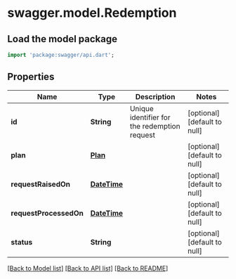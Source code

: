 # swagger.model.Redemption

## Load the model package
```dart
import 'package:swagger/api.dart';
```

## Properties
Name | Type | Description | Notes
------------ | ------------- | ------------- | -------------
**id** | **String** | Unique identifier for the redemption request | [optional] [default to null]
**plan** | [**Plan**](Plan.md) |  | [optional] [default to null]
**requestRaisedOn** | [**DateTime**](DateTime.md) |  | [optional] [default to null]
**requestProcessedOn** | [**DateTime**](DateTime.md) |  | [optional] [default to null]
**status** | **String** |  | [optional] [default to null]

[[Back to Model list]](../README.md#documentation-for-models) [[Back to API list]](../README.md#documentation-for-api-endpoints) [[Back to README]](../README.md)



